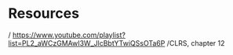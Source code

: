 # Resources
/
https://www.youtube.com/playlist?list=PL2_aWCzGMAwI3W_JlcBbtYTwiQSsOTa6P
/CLRS, chapter 12
